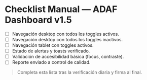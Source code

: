 # Checklist Manual — ADAF Dashboard v1.5

- [ ] Navegación desktop con todos los toggles activos.
- [ ] Navegación desktop con todos los toggles inactivos.
- [ ] Navegación tablet con toggles activos.
- [ ] Estado de alertas y toasts verificado.
- [ ] Validación de accesibilidad básica (focus, contraste).
- [ ] Reporte enviado a control de calidad.

> Completa esta lista tras la verificación diaria y firma al final.
